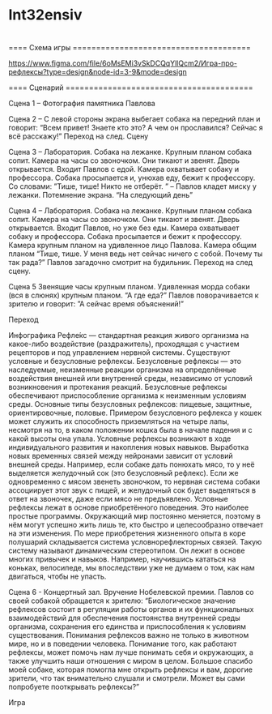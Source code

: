 # Int32ensiv
#
==== Схема игры ======================================

https://www.figma.com/file/6oMsEMi3vSkDCQqYllQcm2/Игра-про-рефлексы?type=design&node-id=3-9&mode=design

==== Сценарий ========================================

Сцена 1 – Фотография памятника Павлова

Сцена 2 – С левой стороны экрана выбегает собака на передний план и говорит: “Всем привет!   Знаете кто это? А чем он прославился? Сейчас я всё расскажу!”
Переход на след. Сцену

Сцена 3 – Лаборатория. Собака на лежанке. Крупным планом собака сопит. Камера на часы со звоночком. Они тикают и звенят. Дверь открывается. Входит Павлов с едой. Камера охватывает собаку и профессора. Собака просыпается и, унюхав еду, бежит к профессору. Со словами: ”Тише, тише! Никто не отберёт.  ” –  Павлов кладет миску у лежанки. 
Потемнение экрана. “На следующий день”

Сцена 4 – Лаборатория. Собака на лежанке. Крупным планом собака сопит. Камера на часы со звоночком. Они тикают и звенят. Дверь открывается. Входит Павлов, но уже без еды. Камера охватывает собаку и профессора. Собака просыпается и бежит к профессору. Камера крупным планом на удивленное лицо Павлова. Камера общим планом “Тише, тише. У меня ведь нет сейчас ничего с собой. Почему ты так рада?” Павлов загадочно смотрит на будильник.
Переход на след сцену.

Сцена 5 Звенящие часы крупным планом. Удивленная морда собаки (вся в слюнях) крупным планом. “А где еда?” Павлов поворачивается к зрителю и говорит: ”А сейчас время объяснений!”

Переход 

Инфографика
Рефле́кс — стандартная реакция живого организма на какое-либо воздействие (раздражитель), проходящая с участием рецепторов и под управлением нервной системы. Существуют условные и безусловные рефлексы.
Безусловные рефлексы — это наследуемые, неизменные реакции организма на определённые воздействия внешней или внутренней среды, независимо от условий возникновения и протекания реакций. Безусловные рефлексы обеспечивают приспособление организма к неизменным условиям среды. Основные типы безусловных рефлексов: пищевые, защитные, ориентировочные, половые. Примером безусловного рефлекса у кошек может служить их способность приземляться на четыре лапы, несмотря на то, в каком положении кошка была в начале падения и с какой высоты она упала.
Условные рефлексы возникают в ходе индивидуального развития и накопления новых навыков. Выработка новых временных связей между нейронами зависит от условий внешней среды.
Например, если собаке дать понюхать мясо, то у неё выделяется желудочный сок (это безусловный рефлекс). Если же одновременно с мясом звенеть звоночком, то нервная система собаки ассоциирует этот звук с пищей, и желудочный сок будет выделяться в ответ на звоночек, даже если мясо не предъявлено. Условные рефлексы лежат в основе приобретённого поведения. Это наиболее простые программы. Окружающий мир постоянно меняется, поэтому в нём могут успешно жить лишь те, кто быстро и целесообразно отвечает на эти изменения. По мере приобретения жизненного опыта в коре полушарий складывается система условнорефлекторных связей. Такую систему называют динамическим стереотипом. Он лежит в основе многих привычек и навыков. Например, научившись кататься на коньках, велосипеде, мы впоследствии уже не думаем о том, как нам двигаться, чтобы не упасть.

Сцена 6 - Концертный зал. Вручение Нобелевской премии. Павлов со своей собакой обращается к зрителю: “Биологическое значение рефлексов состоит в регуляции работы органов и их функциональных взаимодействий для обеспечения постоянства внутренней среды организма, сохранения его единства и приспособления к условиям существования. 
Понимания рефлексов важно не только в животном мире, но и в поведении человека. Понимание того, как работают рефлексы, может помочь нам лучше понимать себя и окружающих, а также улучшить наши отношения с миром в целом.
Большое спасибо моей собаке, которая помогла мне открыть рефлексы и вам, дорогие зрители, что так внимательно слушали и смотрели. Может вы сами попробуете пооткрывать рефлексы?”

Игра
#
